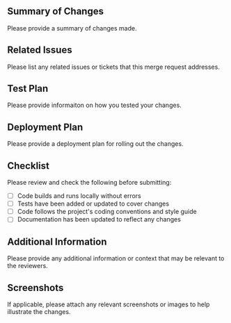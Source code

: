 ## Summary of Changes

Please provide a summary of changes made.

## Related Issues

Please list any related issues or tickets that this merge request addresses.

## Test Plan

Please provide informaiton on how you tested your changes.

## Deployment Plan

Please provide a deployment plan for rolling out the changes.

## Checklist

Please review and check the following before submitting:

- [ ] Code builds and runs locally without errors
- [ ] Tests have been added or updated to cover changes
- [ ] Code follows the project's coding conventions and style guide
- [ ] Documentation has been updated to reflect any changes

## Additional Information

Please provide any additional information or context that may be relevant to the reviewers.

## Screenshots

If applicable, please attach any relevant screenshots or images to help illustrate the changes.